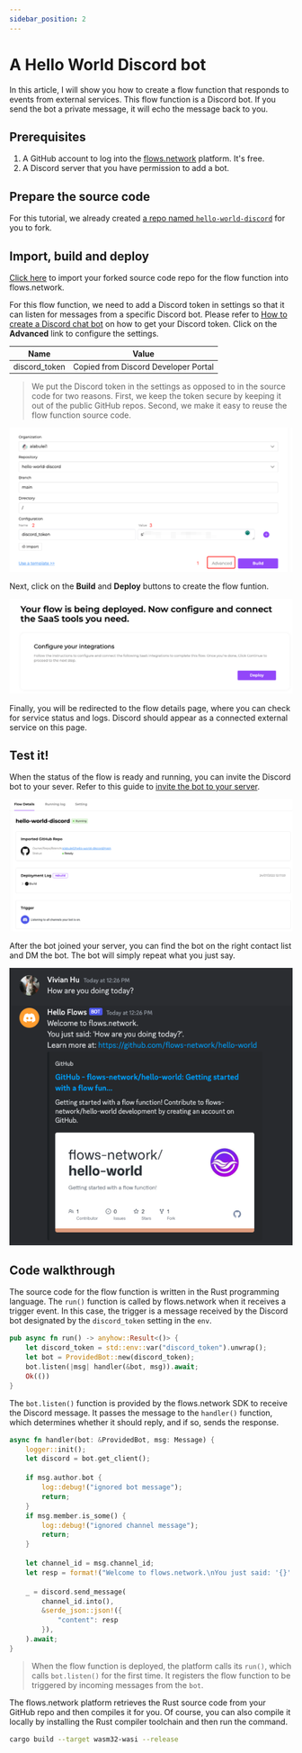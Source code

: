 ```yaml
---
sidebar_position: 2
---
```


# A Hello World Discord bot

In this article, I will show you how to create a flow function that responds to events from external services. This flow function is a Discord bot.
If you send the bot a private message, it will echo the message back to you.

## Prerequisites

 1. A GitHub account to log into the [flows.network](https://flows.network/) platform. It's free.
 2. A Discord server that you have permission to add a bot.

## Prepare the source code

For this tutorial, we already created [a repo named `hello-world-discord`](https://github.com/flows-network/hello-world-discord) for you to fork.

## Import, build and deploy

[Click here](https://flows.network/flow/new) to import your forked source code repo for the flow function into flows.network.

For this flow function, we need to add a Discord token in settings so that it can listen for messages from a specific Discord bot.
Please refer to [How to create a Discord chat bot](https://flows.network/blog/discord-chat-bot-guide) on how to get your Discord token.
Click on the **Advanced** link to configure the settings.

| Name             | Value                                 |
| ---------------- | ------------------------------------- |
| discord_token    | Copied from Discord Developer Portal  |


> We put the Discord token in the settings as opposed to in the source code for two reasons. First, we keep the token secure by keeping it out of the public GitHub repos. Second, we make it easy to reuse the flow function source code.

![](hello-world-discord-01.png)

Next, click on the **Build** and **Deploy** buttons to create the flow funtion.

![](hello-world-discord-02.png)

Finally, you will be redirected to the flow details page, where you can check for
service status and logs.
Discord should appear as a connected external service on this page.

## Test it!

When the status of the flow is ready and running, you can invite the Discord bot to your sever.
Refer to this guide to [invite the bot to your server](https://flows.network/blog/discord-chat-bot-guide).

![](hello-world-discord-03.png)

After the bot joined your server, you can find the bot on the right contact list and DM the bot. The bot will simply repeat what you just say.

![](hello-world-discord-04.png)

## Code walkthrough

The source code for the flow function is written in the Rust programming language. The `run()` function
is called by flows.network when it receives a trigger event. In this case, the trigger is a message received by the Discord bot 
designated by the `discord_token` setting in the `env`.

```rust
pub async fn run() -> anyhow::Result<()> {
    let discord_token = std::env::var("discord_token").unwrap();
    let bot = ProvidedBot::new(discord_token);
    bot.listen(|msg| handler(&bot, msg)).await;
    Ok(())
}
```

The `bot.listen()` function is provided by the flows.network SDK to receive the Discord message.
It passes the message to the `handler()` function, which 
determines whether it should reply, and if so, sends the response.

```rust
async fn handler(bot: &ProvidedBot, msg: Message) {
    logger::init();
    let discord = bot.get_client();

    if msg.author.bot {
        log::debug!("ignored bot message");
        return;
    }
    if msg.member.is_some() {
        log::debug!("ignored channel message");
        return;
    }

    let channel_id = msg.channel_id;
    let resp = format!("Welcome to flows.network.\nYou just said: '{}'.\nLearn more at: https://github.com/flows-network/hello-world\n", msg.content);

    _ = discord.send_message(
        channel_id.into(),
        &serde_json::json!({
            "content": resp
        }),
    ).await;
}
```

> When the flow function is deployed, the platform calls its `run()`, which calls `bot.listen()` for the first time. It registers the flow function to be triggered by incoming messages from the `bot`.

The flows.network platform retrieves the Rust source code from your GitHub repo and then compiles it for you. Of course, you can also
compile it locally by installing the Rust compiler toolchain and then run the command.

```bash
cargo build --target wasm32-wasi --release
```
